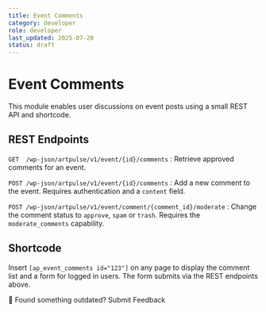```yaml
---
title: Event Comments
category: developer
role: developer
last_updated: 2025-07-20
status: draft
---
```

# Event Comments

This module enables user discussions on event posts using a small REST API and shortcode.

## REST Endpoints

`GET  /wp-json/artpulse/v1/event/{id}/comments`
: Retrieve approved comments for an event.

`POST /wp-json/artpulse/v1/event/{id}/comments`
: Add a new comment to the event. Requires authentication and a `content` field.

`POST /wp-json/artpulse/v1/event/comment/{comment_id}/moderate`
: Change the comment status to `approve`, `spam` or `trash`. Requires the `moderate_comments` capability.

## Shortcode

Insert `[ap_event_comments id="123"]` on any page to display the comment list and a form for logged in users. The form submits via the REST endpoints above.

💬 Found something outdated? Submit Feedback
